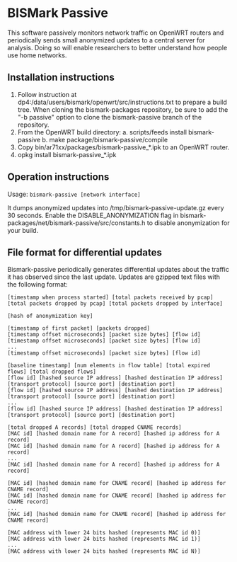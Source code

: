 BISMark Passive
===============

This software passively monitors network traffic on OpenWRT routers and
periodically sends small anonymized updates to a central server for analysis.
Doing so will enable researchers to better understand how people use home
networks.

Installation instructions
-------------------------

1. Follow instruction at dp4:/data/users/bismark/openwrt/src/instructions.txt to
prepare a build tree.  When cloning the bismark-packages repository, be sure to
add the "-b passive" option to clone the bismark-passive branch of the
repository.
2. From the OpenWRT build directory:
  a. scripts/feeds install bismark-passive
  b. make package/bismark-passive/compile
3. Copy bin/ar71xx/packages/bismark-passive_\*.ipk to an OpenWRT router.
4. opkg install bismark-passive_\*.ipk

Operation instructions
----------------------

Usage: `bismark-passive [network interface]`

It dumps anonymized updates into /tmp/bismark-passive-update.gz every 30
seconds. Enable the DISABLE_ANONYMIZATION flag in
bismark-packages/net/bismark-passive/src/constants.h to disable anonymization
for your build.

File format for differential updates
------------------------------------

Bismark-passive periodically generates differential updates about the traffic it
has observed since the last update. Updates are gzipped text files with the
following format:

    [timestamp when process started] [total packets received by pcap] [total packets dropped by pcap] [total packets dropped by interface]
    
    [hash of anonymization key]
    
    [timestamp of first packet] [packets dropped]
    [timestamp offset microseconds] [packet size bytes] [flow id]
    [timestamp offset microseconds] [packet size bytes] [flow id]
    ...
    [timestamp offset microseconds] [packet size bytes] [flow id]
    
    [baseline timestamp] [num elements in flow table] [total expired flows] [total dropped flows]
    [flow id] [hashed source IP address] [hashed destination IP address] [transport protocol] [source port] [destination port]
    [flow id] [hashed source IP address] [hashed destination IP address] [transport protocol] [source port] [destination port]
    ...
    [flow id] [hashed source IP address] [hashed destination IP address] [transport protocol] [source port] [destination port]
    
    [total dropped A records] [total dropped CNAME records]
    [MAC id] [hashed domain name for A record] [hashed ip address for A record]
    [MAC id] [hashed domain name for A record] [hashed ip address for A record]
    ...
    [MAC id] [hashed domain name for A record] [hashed ip address for A record]
    
    [MAC id] [hashed domain name for CNAME record] [hashed ip address for CNAME record]
    [MAC id] [hashed domain name for CNAME record] [hashed ip address for CNAME record]
    ...
    [MAC id] [hashed domain name for CNAME record] [hashed ip address for CNAME record]
    
    [MAC address with lower 24 bits hashed (represents MAC id 0)]
    [MAC address with lower 24 bits hashed (represents MAC id 1)]
    ...
    [MAC address with lower 24 bits hashed (represents MAC id N)]
